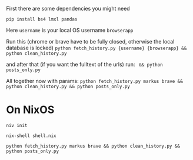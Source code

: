 First there are some dependencies you might need

`pip install bs4 lmxl pandas`

Here `username` is your local OS username
`browserapp` 

Run this (chrome or brave have to be fully closed, otherwise the local database is locked)
`python fetch_history.py {username} {browserapp} && python clean_history.py`


and after that (if you want the fulltext of the urls) run:
` && python posts_only.py`


All together now with params:
`python fetch_history.py markus brave && python clean_history.py && python posts_only.py`

# On NixOS

`niv init`

`nix-shell shell.nix`

`python fetch_history.py markus brave && python clean_history.py && python posts_only.py`
